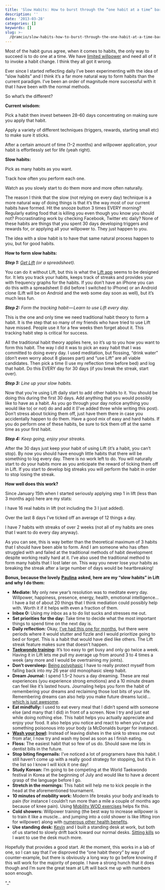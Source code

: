 ```yaml
---
title: 'Slow Habits: How to burst through the “one habit at a time” barrier.'
description: ''
date: '2013-03-28'
categories: []
keywords: []
slug: >-
  /@ramcio/slow-habits-how-to-burst-through-the-one-habit-at-a-time-barrier-498d7e56c328
---
```


Most of the habit gurus agree, when it comes to habits, the only way to succeed is to do one at a time. We have [limited willpower](http://en.wikipedia.org/wiki/Ego_depletion "Wikipedia on willpower") and need all of it to invoke a habit change. I think they all got it wrong.

Ever since I started reflecting daily I’ve been experimenting with the idea of “slow habits” and I think it’s a far more natural way to form habits than the current paradigm. I’ve been an order of magnitude more successful with it that I have been with the normal methods.

So what’s the different?

**Current wisdom:**

Pick a habit then invest between 28–60 days concentrating on making sure you apply that habit.

Apply a variety of different techniques (triggers, rewards, starting small etc) to make sure it sticks.

After a certain amount of time (1–2 months) and willpower application, your habit is effortlessly set for life (yeah right).

**Slow habits:**

Pick as many habits as you want.

Track how often you perform each one.

Watch as you slowly start to do them more and more often naturally.

The reason I think that the slow (not relying on every day) technique is a more natural way of doing things is that it’s the way most of our current habits have formed. Hit the snooze button 3 times EVERY morning? Regularly eating food that is killing you even though you know you should not? Procrastinating work by checking Facebook, Twitter etc daily? None of these habits are things that you spent 30 days developing triggers and rewards for, or applying all your willpower to. They just happen to you.

The idea with a slow habit is to have that same natural process happen to you, but for good habits.

**How to form slow habits:**

**_Step 1:_**  [_Get Lift_](http://lift.do/ "Lift") _(or a spreadsheet)._

You can do it without Lift, but this is what the [Lift app](http://lift.do/ "Lift") seems to be designed for. It lets you track your habits, keeps track of streaks and provides your with frequency graphs for the habits. If you don’t have an iPhone you can do this with a spreadsheet (I did before I switched to iPhone) or an Android clone (Lift will be on Android and the web some day soon as well), but it’s much less fun.

**_Step 2:_** _Form the tracking habit — Learn to use Lift every day._

This is the one and only time we need traditional habit theory to form a habit. It is the step that so many of my friends who have tried to use Lift have missed. People use it for a few weeks then forget about it. This tracking habit step is critical for success.

All the traditional habit theory applies here, so it’s up to you how you want to form this habit. The way I did it was to pick an easy habit that I was committed to doing every day. I used meditation, but flossing, “drink water” (don’t even worry about 8 glasses part) and “use Lift” are all viable candidates. Then pick a time (I use my reflection time before bed) and log that habit. Do this EVERY day for 30 days (if you break the streak, start over).

**_Step 3:_** _Line up your slow habits._

Now that you’re using Lift daily start to add other habits to it. You should be doing this during the first 30 days. Add anything that you would possibly like to have as a habit. As you go through your day notice anything you would like to( or not) do and add it (I’ve added three while writing this post). Don’t stress about ticking them off, just have them there in case you accidentally happen to do them. Have a good mix of easy and hard habits. If you do perform one of these habits, be sure to tick them off at the same time as your first habit.

**_Step 4:_** _Keep going, enjoy your streaks._

After the 30 days just keep your habit of using Lift (it’s a habit, you can’t stop). By now you should have enough little habits that there will be something to log every day. There is no work left to do. You will naturally start to do your habits more as you anticipate the reward of ticking them off in Lift. If you start to develop big streaks you will perform the habit in order to stop losing the streak.

**How well does this work?**

Since January 15th when I started seriously applying step 1 in lift (less than 3 months ago) here are my stats:

I have 16 real habits in lift (not including the 3 I just added).

Over the last 8 days I’ve ticked off an average of 12 things a day.

I have 7 habits with streaks of over 2 weeks (not all of my habits are ones that I want to do every day anyway).

As you can see, this is way better than the theoretical maximum of 3 habits that I should have been able to form. And I am someone who has often struggled with and failed at the traditional methods of habit development despite working really hard at it. I’ve also used the traditional method to form many habits that I lost later on. This way you never lose your habits as breaking the streak after a large number of days would be heartbreaking!

**Bonus, because the lovely** [**Paulina**](http://plipska.tumblr.com/ "Paulina Lipska") **asked, here are my “slow habits” in Lift and why I do them:**

*   **Mediate:** My only new year’s resolution was to meditate every day. Willpower, happiness, presence, energy, health, emotional intelligence… I have a list of about 20 things that I think mediation could possibly help with. Worth it if it helps with even a fraction of them.
*   **Inbox 0:** Using my inbox as a to do list sucks and stresses me out.
*   **Set priorities for the day:** Take time to decide what the most important things to spend time on the next day is.
*   **Daily reflection:** Okay, [I’ve had this one for months](http://andremalan.net/blog/2013/01/15/daily-reflection-the-best-keystone-habit/ "Daily reflection – The best keystone habit."), but there were periods where it would stutter and fizzle and I would prioritize going to bed or forget. This is a habit that would have died like others. The Lift streak feature makes sure that doesn’t happen.
*   [**Taekwondo training**](http://p-tkd.com "Professional Taekwondo New York City")**:** It’s too easy to get busy and only go twice a week. Having it in Lift lets me pull my average up from around 3 to 4 times a week (any more and I would be overtraining my joints).
*   **Don’t oversleep:** [Being polyphasic](http://andremalan.net/blog/2013/01/31/polyphasic-sleep/ "Polyphasic Sleep") I have to really protect myself from falling back into my 26 year old monophasic sleep habit.
*   **Dream Journal:** I spend 1.5–2 hours a day dreaming. These are real experiences (you experience strong emotions) and a 10 minute dream can feel like it’s lasted hours. Journaling helps you form the habit of remembering your dreams and reclaiming those lost bits of your life. Remembering dreams can also help you make future dreams lucid… [which is just awesome](http://www.world-of-lucid-dreaming.com/).
*   **Eat mindfully:** I used to eat every meal that I didn’t spend with someone else (and many that I did) in front of a screen. Now I try and just eat while doing nothing else. This habit helps you actually appreciate and enjoy your food. It also helps you notice and react to when you’ve put something poisonous into your body (a McDonalds burger for instance).
*   [**Wash your bowl**](http://mnmlist.com/wash-your-bowl/)**:** Instead of leaving dishes in the sink to stress me out from afar, I now try and wash my bowl as soon as I finish eating.
*   **Floss:** The easiest habit that so few of us do. Should save me lots in dentist bills in the future.
*   **Stop biting fingernails:** I’ve noticed a lot of programers have this habit. I still haven’t come up with a really good strategy for stopping, but it’s in the list so I know I will kick it one day!
*   **Study Korean:** I’m going to be competing at the World Taekwondo festival in Korea at the beginning of July and would like to have a decent grasp of the language before I go.
*   **Stretch in the mornings:** This habit will help me to kick people in the head at the aforementioned tournament.
*   **10 minutes of mobility work:** Modern life breaks your body and leads to pain (for instance I couldn’t run more than a mile a couple of months ago because of knee pain). Using [Mobility WOD exercises](http://www.mobilitywod.com/ "Mobility WOD") helps fix this.
*   **Cold showers:** Willpower training (the best way to increase willpower is to train it like a muscle… and jumping into a cold shower is like lifting iron for willpower) along with [numerous other health benefits](http://impossiblehq.com/cold-shower-health-benefits "Cold Showers").
*   **Use standing desk:** [Kevin](http://kevinprentiss.com/ "Kevin Prentiss") and I built a standing desk at work, but both of us started to slowly drift back toward our normal desks. [Sitting kills](http://www.medicalbillingandcoding.org/sitting-kills/ "Sitting Kills") so I want to use the desk much more.

Hopefully that provides a good start. At the moment, this works in a lab of one, so I can say that I’ve disproved the “one habit theory” by way of counter-example, but there is obviously a long way to go before knowing if this will work for the majority of people. I have a strong hunch that it does though and I’m sure the great team at Lift will back me up with numbers soon enough.

^\_^